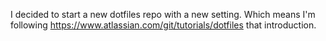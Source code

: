 I decided to start a new dotfiles repo with a new setting. Which means I'm following https://www.atlassian.com/git/tutorials/dotfiles that introduction.
